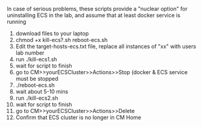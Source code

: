 In case of serious problems, these scripts provide a "nuclear option" for uninstalling ECS in the lab, and assume that at least docker service is running

1) download files to your laptop
2) chmod +x kill-ecs?.sh reboot-ecs.sh
4) Edit the target-hosts-ecs.txt file, replace all instances of "xx" with users lab number
5) run ./kill-ecs1.sh
6) wait for script to finish
7) go to CM>>yourECSCluster>>Actions>>Stop (docker & ECS service must be stopped
8) ./reboot-ecs.sh
10) wait about 5-10 mins
11) run ./kill-ecs2.sh
12) wait for script to finish
13) go to CM>>yourECSCluster>>Actions>>Delete
14) Confirm that ECS cluster is no longer in CM Home
